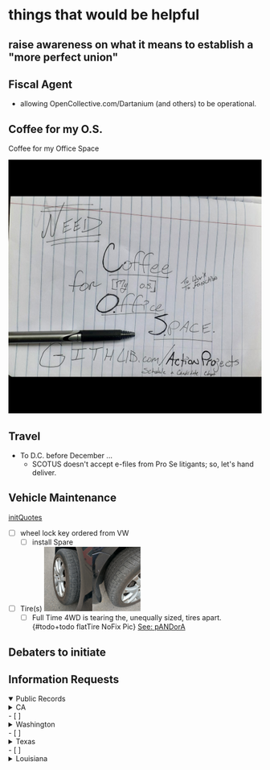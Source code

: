 # things that would be helpful

## raise awareness on what it means to establish a "more perfect union"

## Fiscal Agent

- allowing OpenCollective.com/Dartanium (and others) to be operational.

## Coffee for my O.S.

Coffee for my Office Space

![RU-runninagudbrwsr](https://github.com/ActionProjects/Actions/blob/main/actions/pages/arts-n-campn/ezgif-7-e8ba05d97c43.png)

<!--HASH encrypted original -->

## Travel

- To D.C. before December ... 
  - SCOTUS doesn't accept e-files from Pro Se litigants; so, let's hand deliver.

## Vehicle Maintenance

[initQuotes](https://drive.google.com/folderview?id=1F5Zw7I_0CsD1K2DsX-9LikAB2HsreXRX)

- [ ] wheel lock key ordered from VW
  - [ ] install Spare
- [ ] Tire(s)
<img src="IMG_20201027_131622573_HDR.jpg" width="20%" height="20%"><img src="IMG_20201027_131628756_HDR.jpg" width="20%" height="20%"><!--  ![chewed1](IMG_20201027_131622573_HDR.jpg) ![chewed2](IMG_20201027_131628756_HDR.jpg) -->
  - [ ] Full Time 4WD is tearing the, unequally sized, tires apart. {#todo+todo flatTire NoFix Pic}
[See: pANDorA](htttps://OpenCollective.com/Dartanium)

## Debaters to initiate

## Information Requests

<details open><summary>Public Records</summary><!--nesting checkboxes issues #todo+todo -->
  <details closed><summary> CA </summary><br>
    - [ ] El Dorado County<br>
    - [ ] Sacramento County<br>
    - [ ] Contra Costa County<br>
    - [ ] San Francisco<br>
    - [ ] Merced County<br>
</details>
  - [ ] <details><summary>Washington</summary>
    <details><summary>- [ ] Seattle</summary><!--goingto lose markdown checklists( & indents?)-->
      <details><summary>  - [ ] encounter#1</summary><!--yeah, no inline html; i kno...-->
        - [ ] audios<br>
        - [ ] videos<br>
        - [ ] reports<br>
        - [ ] call logs<br>
        - [ ] gps logs<br>
        - [ ] dispatch logs
      </details>
      <details><summary>- [ ] encounter#2 - illegal search</summary>
        - [ ] audios<br>
        - [ ] videos<br>
        - [ ] reports<br>
        - [ ] call logs<br>
        - [ ] gps logs<br>
        - [ ] dispatch logs<br>
      </details>
    </details>
</details>
  - [ ] <details><summary>Texas</summary>
    - [ ] Dallas<br>
      - [ ] encounter#1 - Med City Event<br>
        - [ ] audios<br>
        - [ ] videos<br>
        - [ ] reports<br>
        - [ ] call logs<br>
        - [ ] gps logs<br>
        - [ ] dispatch logs<br>
</details>
  - [ ] <details><summary>Louisiana</summary>
    - [ ] <details><summary>New Orleans</summary>
      - [ ] <details><summary>encounter#1</summary>
        - [ ] <details><summary>audios</summary>
          - [ ] NOPD<br>
          - [ ] State Trooper<br>
         </details>
        - [ ] videos<br>
          - [ ] French Market<br>
          - [ ] B.B. Kings<br>
          - [ ] NOPD<br>
        - [ ] reports<br>
          - [ ] NOPD<br>
          - [ ] DPW - Parking<br>
        - [ ] call logs<br>
          - [ ] NOPD<br>
          - [ ] State Trooper<br>
          - [ ] AutoPound<br>
        - [ ] gps logs<br>
          - [ ] DPW - Parking<br>
          - [ ] NOPD<br>
          - [ ] State Trooper<br>
          - [ ] AutoPound<br>
        - [ ] dispatch logs<br>
          - [ ] DPW - Parking<br>
          - [ ] NOPD<br>
          - [ ] State Trooper<br>
          - [ ] AutoPound<br>
      </details>
    </details
  </details>
</details>

<!-- Segwit Compat BTC, P2SH="3BCsp8UVfPdUZCntw9wjgTGsm5N7BQvENp"-->
